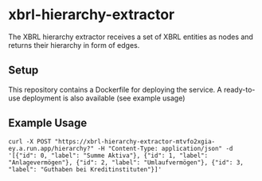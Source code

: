 # xbrl-hierarchy-extractor

The XBRL hierarchy extractor receives a set of XBRL entities as nodes and returns their hierarchy in form of edges.

## Setup

This repository contains a Dockerfile for deploying the service. A ready-to-use deployment is also available (see example usage)

## Example Usage
`curl -X POST "https://xbrl-hierarchy-extractor-mtvfo2xgia-ey.a.run.app/hierarchy?" -H "Content-Type: application/json" -d '[{"id": 0, "label": "Summe Aktiva"}, {"id": 1, "label": "Anlagevermögen"}, {"id": 2, "label": "Umlaufvermögen"}, {"id": 3, "label": "Guthaben bei Kreditinstituten"}]'`
